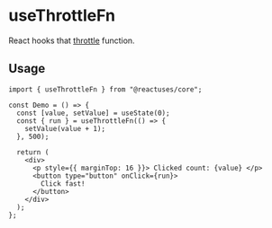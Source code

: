 # useThrottleFn

React hooks that [throttle](https://lodash.com/docs/4.17.15#throttle) function.

## Usage

```tsx
import { useThrottleFn } from "@reactuses/core";

const Demo = () => {
  const [value, setValue] = useState(0);
  const { run } = useThrottleFn(() => {
    setValue(value + 1);
  }, 500);

  return (
    <div>
      <p style={{ marginTop: 16 }}> Clicked count: {value} </p>
      <button type="button" onClick={run}>
        Click fast!
      </button>
    </div>
  );
};
```
